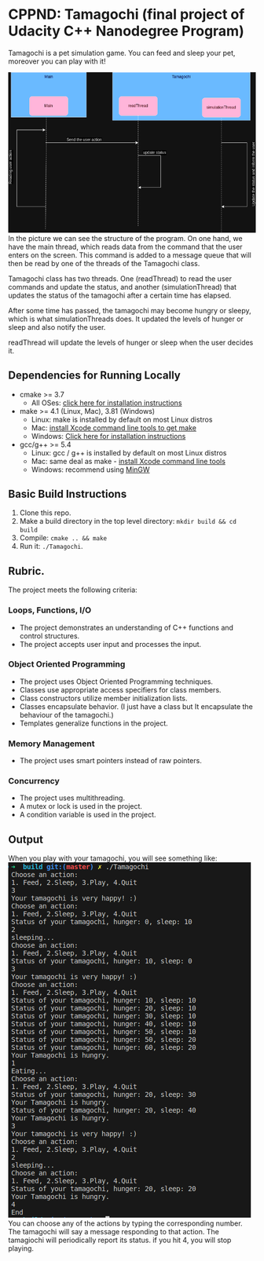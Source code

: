 # CPPND: Tamagochi (final project of Udacity C++ Nanodegree Program)

Tamagochi is a pet simulation game. You can feed and sleep your pet, moreover you can play with it!

![structure of the project](/images/threads.png)
In the picture we can see the structure of the program.
On one hand, we have the main thread, which reads data from the command that the user enters on the screen. This command is added to a message queue that will then be read by one of the threads of the Tamagochi class.

Tamagochi class has two threads. One (readThread) to read the user commands and update the status, and another (simulationThread) that updates the status of the tamagochi after a certain time has elapsed.

After some time has passed, the tamagochi may become hungry or sleepy, which is what simulationThreads does. It updated the levels of hunger or sleep and also notify the user.

readThread will update the levels of hunger or sleep when the user decides it.

## Dependencies for Running Locally
* cmake >= 3.7
  * All OSes: [click here for installation instructions](https://cmake.org/install/)
* make >= 4.1 (Linux, Mac), 3.81 (Windows)
  * Linux: make is installed by default on most Linux distros
  * Mac: [install Xcode command line tools to get make](https://developer.apple.com/xcode/features/)
  * Windows: [Click here for installation instructions](http://gnuwin32.sourceforge.net/packages/make.htm)
* gcc/g++ >= 5.4
  * Linux: gcc / g++ is installed by default on most Linux distros
  * Mac: same deal as make - [install Xcode command line tools](https://developer.apple.com/xcode/features/)
  * Windows: recommend using [MinGW](http://www.mingw.org/)

## Basic Build Instructions

1. Clone this repo.
2. Make a build directory in the top level directory: `mkdir build && cd build`
3. Compile: `cmake .. && make`
4. Run it: `./Tamagochi`.

## Rubric.

The project meets the following criteria:

### Loops, Functions, I/O
- The project demonstrates an understanding of C++ functions and control structures.
- The project accepts user input and processes the input.

### Object Oriented Programming
- The project uses Object Oriented Programming techniques.
- Classes use appropriate access specifiers for class members.
- Class constructors utilize member initialization lists.
- Classes encapsulate behavior. (I just have a class but It encapsulate the behaviour of the tamagochi.)
- Templates generalize functions in the project.

### Memory Management
- The project uses smart pointers instead of raw pointers.

### Concurrency
- The project uses multithreading.
- A mutex or lock is used in the project.
- A condition variable is used in the project.

## Output
When you play with your tamagochi, you will see something like:
![playing](/images/playing.png)
You can choose any of the actions by typing the corresponding number.
The tamagochi will say a message responding to that action.
The tamagiochi will periodically report its status.
if you hit 4, you will stop playing.